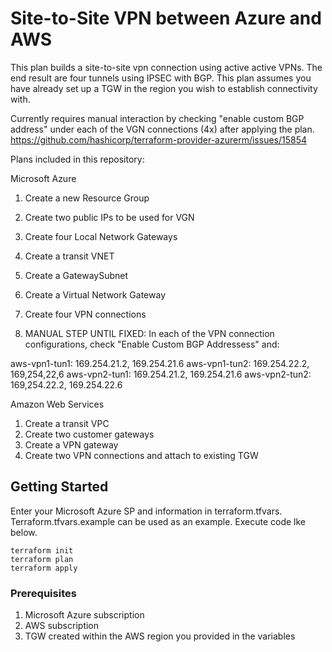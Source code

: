 # Site-to-Site VPN between Azure and AWS

This plan builds a site-to-site vpn connection using active active VPNs. The end result are four tunnels using IPSEC with BGP. This plan assumes you have already set up a TGW in the region you wish to establish connectivity with.

Currently requires manual interaction by checking "enable custom BGP address" under each of the VGN connections (4x) after applying the plan.
https://github.com/hashicorp/terraform-provider-azurerm/issues/15854

Plans included in this repository:

Microsoft Azure
1. Create a new Resource Group
2. Create two public IPs to be used for VGN
3. Create four Local Network Gateways
4. Create a transit VNET
5. Create a GatewaySubnet
6. Create a Virtual Network Gateway
7. Create four VPN connections

8. MANUAL STEP UNTIL FIXED: In each of the VPN connection configurations, check "Enable Custom BGP Addressess" and:

aws-vpn1-tun1: 169.254.21.2, 169.254.21.6
aws-vpn1-tun2: 169.254.22.2, 169,254,22,6
aws-vpn2-tun1: 169.254.21.2, 169.254.21.6
aws-vpn2-tun2: 169,254.22.2, 169.254.22.6


Amazon Web Services
1. Create a transit VPC
2. Create two customer gateways
3. Create a VPN gateway
4. Create two VPN connections and attach to existing TGW


## Getting Started

Enter your Microsoft Azure SP and information in terraform.tfvars. Terraform.tfvars.example can be used as an example. Execute code lke below.
````
terraform init
terraform plan
terraform apply
````

### Prerequisites

1. Microsoft Azure subscription
2. AWS subscription
3. TGW created within the AWS region you provided in the variables